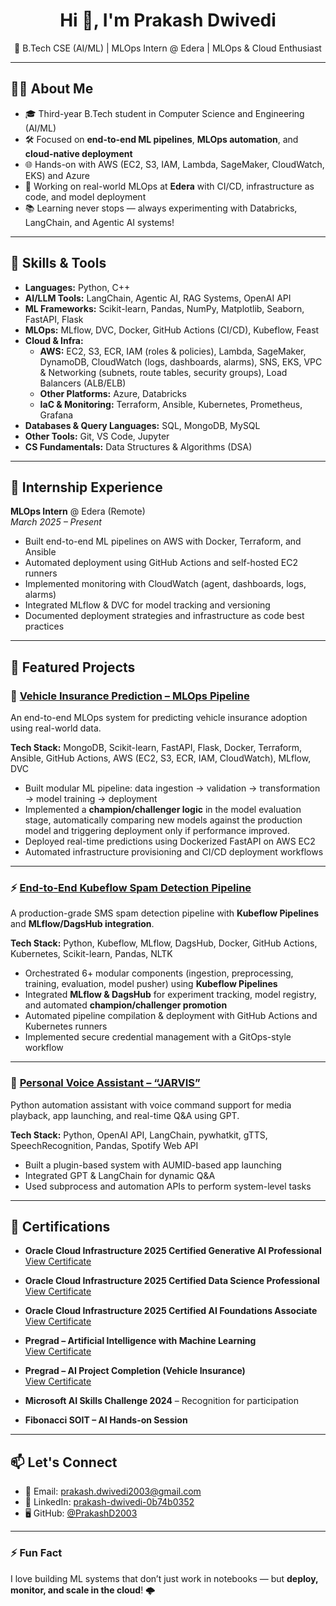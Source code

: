 <h1 align="center">Hi 👋, I'm Prakash Dwivedi</h1> 

<p align="center">
 🚀 B.Tech CSE (AI/ML) | MLOps Intern @ Edera | MLOps & Cloud Enthusiast
</p>

---

## 👨‍💻 About Me

- 🎓 Third-year B.Tech student in Computer Science and Engineering (AI/ML)  
- 🛠️ Focused on **end-to-end ML pipelines**, **MLOps automation**, and **cloud-native deployment**
- 🌐 Hands-on with AWS (EC2, S3, IAM, Lambda, SageMaker, CloudWatch, EKS) and Azure
- 🧪 Working on real-world MLOps at **Edera** with CI/CD, infrastructure as code, and model deployment
- 📚 Learning never stops — always experimenting with Databricks, LangChain, and Agentic AI systems!

---

## 🚀 Skills & Tools

- **Languages:** Python, C++  
- **AI/LLM Tools:** LangChain, Agentic AI, RAG Systems, OpenAI API  
- **ML Frameworks:** Scikit-learn, Pandas, NumPy, Matplotlib, Seaborn, FastAPI, Flask  
- **MLOps:** MLflow, DVC, Docker, GitHub Actions (CI/CD), Kubeflow, Feast  
- **Cloud & Infra:**  
  - **AWS:** EC2, S3, ECR, IAM (roles & policies), Lambda, SageMaker, DynamoDB, CloudWatch (logs, dashboards, alarms), SNS, EKS, VPC & Networking (subnets, route tables, security groups), Load Balancers (ALB/ELB)  
  - **Other Platforms:** Azure, Databricks  
  - **IaC & Monitoring:** Terraform, Ansible, Kubernetes, Prometheus, Grafana  
- **Databases & Query Languages:** SQL, MongoDB, MySQL  
- **Other Tools:** Git, VS Code, Jupyter  
- **CS Fundamentals:** Data Structures & Algorithms (DSA)

---

## 💼 Internship Experience

**MLOps Intern** @ Edera (Remote)  
_March 2025 – Present_

- Built end-to-end ML pipelines on AWS with Docker, Terraform, and Ansible  
- Automated deployment using GitHub Actions and self-hosted EC2 runners  
- Implemented monitoring with CloudWatch (agent, dashboards, logs, alarms)  
- Integrated MLflow & DVC for model tracking and versioning  
- Documented deployment strategies and infrastructure as code best practices  

---

## 📂 Featured Projects

### 🔧 [Vehicle Insurance Prediction – MLOps Pipeline](https://github.com/PrakashD2003/Vehicle-Insurance-Prediction-Mlops-Project)
An end-to-end MLOps system for predicting vehicle insurance adoption using real-world data.

**Tech Stack:** MongoDB, Scikit-learn, FastAPI, Flask, Docker, Terraform, Ansible, GitHub Actions, AWS (EC2, S3, ECR, IAM, CloudWatch), MLflow, DVC

- Built modular ML pipeline: data ingestion → validation → transformation → model training → deployment  
- Implemented a **champion/challenger logic** in the model evaluation stage, automatically comparing new models against the production model and triggering deployment only if performance improved.  
- Deployed real-time predictions using Dockerized FastAPI on AWS EC2  
- Automated infrastructure provisioning and CI/CD deployment workflows  

---

### ⚡ [End-to-End Kubeflow Spam Detection Pipeline](https://github.com/PrakashD2003/Kubeflow-Study)
A production-grade SMS spam detection pipeline with **Kubeflow Pipelines** and **MLflow/DagsHub integration**.

**Tech Stack:** Python, Kubeflow, MLflow, DagsHub, Docker, GitHub Actions, Kubernetes, Scikit-learn, Pandas, NLTK  

- Orchestrated 6+ modular components (ingestion, preprocessing, training, evaluation, model pusher) using **Kubeflow Pipelines**  
- Integrated **MLflow & DagsHub** for experiment tracking, model registry, and automated **champion/challenger promotion**  
- Automated pipeline compilation & deployment with GitHub Actions and Kubernetes runners  
- Implemented secure credential management with a GitOps-style workflow

---

### 🤖 [Personal Voice Assistant – “JARVIS”](https://github.com/PrakashD2003/Jarvice-Personal-Voice-Assistant)
Python automation assistant with voice command support for media playback, app launching, and real-time Q&A using GPT.

**Tech Stack:** Python, OpenAI API, LangChain, pywhatkit, gTTS, SpeechRecognition, Pandas, Spotify Web API  

- Built a plugin-based system with AUMID-based app launching  
- Integrated GPT & LangChain for dynamic Q&A  
- Used subprocess and automation APIs to perform system-level tasks  


---

## 🏅 Certifications

- **Oracle Cloud Infrastructure 2025 Certified Generative AI Professional**  
  [View Certificate](https://catalog-education.oracle.com/pls/certview/sharebadge?id=47BC450B202B8E728B17BD6011BBC1B46405D6815984179551BC1210690045ED)

- **Oracle Cloud Infrastructure 2025 Certified Data Science Professional**  
  [View Certificate](https://catalog-education.oracle.com/pls/certview/sharebadge?id=47BC450B202B8E728B17BD6011BBC1B46405D6815984179551BC1210690045ED)

- **Oracle Cloud Infrastructure 2025 Certified AI Foundations Associate**  
  [View Certificate](https://catalog-education.oracle.com/ords/certview/sharebadge?id=D039486945A6846B2C0CD66E2A42D9FEFA6E351327715B4EB874B49143C9F9C3)

- **Pregrad – Artificial Intelligence with Machine Learning**  
  [View Certificate](https://cert.diceid.com/cid/LRfJlFxoXW)  
  
- **Pregrad – AI Project Completion (Vehicle Insurance)**  
  [View Certificate](https://cert.diceid.com/cid/KHMiIN9xG8)

- **Microsoft AI Skills Challenge 2024** – Recognition for participation  
- **Fibonacci SOIT – AI Hands-on Session**

---

## 📫 Let's Connect

- 📧 Email: [prakash.dwivedi2003@gmail.com](mailto:prakash.dwivedi2003@gmail.com)  
- 💼 LinkedIn: [prakash-dwivedi-0b74b0352](https://www.linkedin.com/in/prakash-dwivedi-0b74b0352)  
- 🖥️ GitHub: [@PrakashD2003](https://github.com/PrakashD2003)

---

### ⚡ Fun Fact
I love building ML systems that don’t just work in notebooks — but **deploy, monitor, and scale in the cloud**! 🌩️
